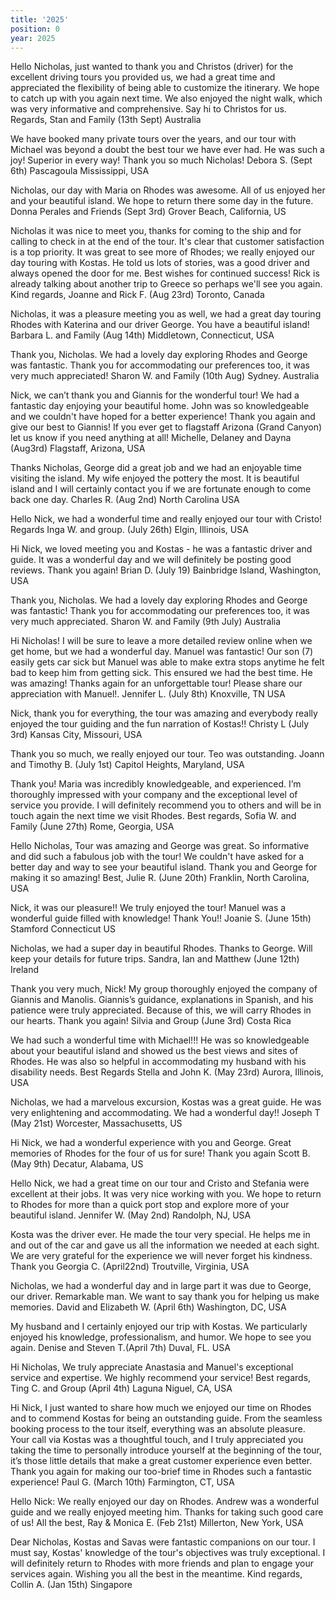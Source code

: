 ```yaml
---
title: '2025'
position: 0
year: 2025
---
```


Hello Nicholas, just wanted to thank you and Christos (driver) for the excellent driving tours you provided us, we had a great time and appreciated the flexibility of being able to customize the itinerary. We hope to catch up with you again next time.  We also enjoyed the night walk, which was very informative and comprehensive. Say hi to Christos for us.  Regards, Stan and Family (13th Sept) Australia 

We have booked many private tours over the years, and our tour with Michael was beyond a doubt the best tour we have ever had. He was such a joy! Superior in every way! Thank you so much Nicholas!  Debora S. (Sept 6th) Pascagoula Mississippi, USA

Nicholas, our day with Maria on Rhodes was awesome.  All of us enjoyed her and your beautiful island.  We hope to return there some day in the future. Donna Perales and Friends (Sept 3rd) Grover Beach, California, US

Nicholas it was nice to meet you, thanks for coming to the ship and for calling to check in at the end of the tour. It's clear that customer satisfaction is a top priority. It was great to see more of Rhodes; we really enjoyed our day touring with Kostas. He told us lots of stories, was a good driver and always opened the door for me. Best wishes for continued success! Rick is already talking about another trip to Greece so perhaps we'll see you again. Kind regards, Joanne and Rick F. (Aug 23rd) Toronto, Canada

Nicholas, it was a pleasure meeting you as well, we had a great day touring Rhodes with Katerina and our driver George. You have a beautiful island!  Barbara L. and Family (Aug 14th) Middletown, Connecticut, USA

Thank you, Nicholas. We had a lovely day exploring Rhodes and George was fantastic. Thank you for accommodating our preferences too, it was very much appreciated! Sharon W. and Family (10th Aug) Sydney. Australia  

Nick, we can’t thank you and Giannis for the wonderful tour! We had a fantastic day enjoying your beautiful home. John was so knowledgeable and we couldn't have hoped for a better experience! Thank you again and give our best to Giannis! If you ever get to flagstaff Arizona (Grand Canyon) let us know if you need anything at all!  Michelle, Delaney and Dayna (Aug3rd) Flagstaff, Arizona, USA

Thanks Nicholas, George did a great job and we had an enjoyable time visiting the island.  My wife enjoyed the pottery the most. It is beautiful island and I will certainly contact you if we are fortunate enough to come back one day.  Charles R. (Aug 2nd) North Carolina USA  


Hello Nick, we had a wonderful time and really enjoyed our tour with Cristo! Regards Inga W. and group. (July 26th) Elgin, Illinois, USA

Hi Nick, we loved meeting you and Kostas - he was a fantastic driver and guide. It was a wonderful day and we will definitely be posting good reviews. Thank you again!  Brian D. (July 19) Bainbridge Island, Washington, USA

Thank you, Nicholas. We had a lovely day exploring Rhodes and George was fantastic! Thank you for accommodating our preferences too, it was very much appreciated.  Sharon W. and Family (9th July) Australia 

Hi Nicholas! I will be sure to leave a more detailed review online when we get home, but we had a wonderful day. Manuel was fantastic! Our son (7) easily gets car sick but Manuel was able to make extra stops anytime he felt bad to keep him from getting sick. This ensured we had the best time. He was amazing! Thanks again for an unforgettable tour! Please share our appreciation with Manuel!.  Jennifer L. (July 8th)  Knoxville, TN USA

Nick, thank you for everything, the tour was amazing and everybody really enjoyed the tour guiding and the fun narration of Kostas!!  Christy L (July 3rd) Kansas City, Missouri, USA 

Thank you so much, we really enjoyed our tour. Teo was outstanding.  Joann and Timothy B. (July 1st) Capitol Heights, Maryland, USA

Thank you! Maria was incredibly knowledgeable, and experienced. I’m thoroughly impressed with your company and the exceptional level of service you provide. I will definitely recommend you to others and will be in touch again the next time we visit Rhodes.  Best regards, Sofia W. and Family (June 27th) Rome, Georgia, USA

Hello Nicholas, Tour was amazing and George was great. So informative and did such a fabulous job with the tour! We couldn't have asked for a better day and way to see your beautiful island. Thank you and George for making it so amazing! Best, Julie R. (June 20th) Franklin, North Carolina, USA

Nick, it was our pleasure!! We truly enjoyed the tour!  Manuel was a wonderful guide filled with knowledge! Thank You!! Joanie S. (June 15th) Stamford Connecticut US

Nicholas, we had a super day in beautiful Rhodes. Thanks to George. Will keep your details for future trips. Sandra, Ian and Matthew (June 12th) Ireland 

Thank you very much, Nick!  My group thoroughly enjoyed the company of Giannis and Manolis. Giannis’s guidance, explanations in Spanish, and his patience were truly appreciated. Because of this, we will carry Rhodes in our hearts. Thank you again! Silvia and Group (June 3rd) Costa Rica

We had such a wonderful time with Michael!!! He was so knowledgeable about your beautiful island and showed us the best views and sites of Rhodes. He was also so helpful in accommodating my husband with his disability needs.  Best Regards Stella and John K. (May 23rd) Aurora, Illinois, USA

Nicholas, we had a marvelous excursion, Kostas was a great guide. He was very enlightening and accommodating. We had a wonderful day!!  Joseph T (May 21st) Worcester, Massachusetts, US

Hi Nick, we had a wonderful experience with you and George. Great memories of Rhodes for the four of us for sure!  Thank you again Scott B. (May 9th) Decatur, Alabama, US  

Hello Nick, we had a great time on our tour and Cristo and Stefania were excellent at their jobs.  It was very nice working with you. We hope to return to Rhodes for more than a quick port stop and explore more of your beautiful island. Jennifer W. (May 2nd) Randolph, NJ, USA

Kosta was the driver ever.  He made the tour very special.  He helps me in and out of the car and gave us all the information we needed at each sight.  We are very grateful for the experience we will never forget his kindness.  Thank you Georgia C. (April22nd) Troutville, Virginia, USA

Nicholas, we had a wonderful day and in large part it was due to George, our driver. Remarkable man.  We want to say thank you for helping us make memories.  David and Elizabeth W. (April 6th)  Washington, DC, USA

My husband and I certainly enjoyed our trip with Kostas. We particularly enjoyed his knowledge, professionalism, and humor. We hope to see you again. Denise and Steven T.(April 7th) Duval, FL. USA 

Hi Nicholas, We truly appreciate Anastasia and Manuel's exceptional service and expertise. We highly recommend your service! Best regards,
Ting C. and Group (April 4th) Laguna Niguel, CA, USA

Hi Nick, I just wanted to share how much we enjoyed our time on Rhodes and to commend Kostas for being an outstanding guide. From the seamless booking process to the tour itself, everything was an absolute pleasure. Your call via Kostas was a thoughtful touch, and I truly appreciated you taking the time to personally introduce yourself at the beginning of the tour, it’s those little details that make a great customer experience even better.  Thank you again for making our too-brief time in Rhodes such a fantastic experience! Paul G. (March 10th) Farmington, CT, USA 

Hello Nick:  We really enjoyed our day on Rhodes.  Andrew was a wonderful guide and we really enjoyed meeting him.  Thanks for taking such good care of us! All the best, Ray & Monica E. (Feb 21st)  Millerton, New York, USA

Dear Nicholas, Kostas and Savas were fantastic companions on our tour. I must say, Kostas' knowledge of the tour's objectives was truly exceptional. I will definitely return to Rhodes with more friends and plan to engage your services again. Wishing you all the best in the meantime. Kind regards, Collin A. (Jan 15th) Singapore
